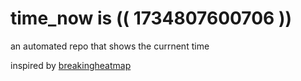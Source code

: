 # time_now is (( 1734807600706 ))

an automated repo that shows the currnent time

inspired by [breakingheatmap](https://github.com/breakingheatmap/breakingheatmap)